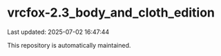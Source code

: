 # vrcfox-2.3_body_and_cloth_edition

Last updated: 2025-07-02 16:47:44

This repository is automatically maintained.
